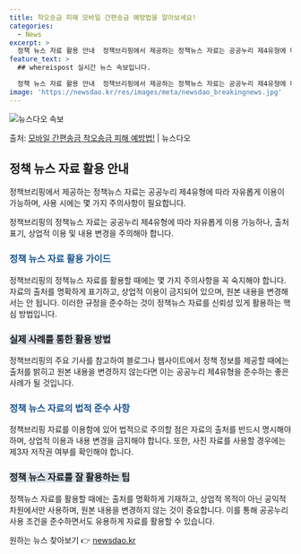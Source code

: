 ```yaml
---
title: 착오송금 피해 모바일 간편송금 예방법을 알아보세요!
categories:
  - News
excerpt: >
  정책 뉴스 자료 활용 안내  정책브리핑에서 제공하는 정책뉴스 자료는 공공누리 제4유형에 따라 자유롭게 이용이…
feature_text: >
  ## whereispost 실시간 뉴스 속보입니다.

  정책 뉴스 자료 활용 안내  정책브리핑에서 제공하는 정책뉴스 자료는 공공누리 제4유형에 따라 자유롭게 이용이…
image: 'https://newsdao.kr/res/images/meta/newsdao_breakingnews.jpg'
---
```


![뉴스다오 속보](https://newsdao.kr/res/images/meta/newsdao_breakingnews.jpg)

<p>출처: <a href="https://newsdao.kr/4045" rel="dofollow">모바일 간편송금 착오송금 피해 예방법!</a> | 뉴스다오</p>

<h2 data-ke-size="size26">정책 뉴스 자료 활용 안내</h2>
정책브리핑에서 제공하는 정책뉴스 자료는 공공누리 제4유형에 따라 자유롭게 이용이 가능하며, 사용 시에는 몇 가지 주의사항이 필요합니다.

<p data-ke-size="size16">정책브리핑의 정책뉴스 자료는 공공누리 제4유형에 따라 자유롭게 이용 가능하나, 출처 표기, 상업적 이용 및 내용 변경을 주의해아 합니다.</p>

<h3><b><span style="color: #1a5490;">정책 뉴스 자료 활용 가이드</span></b></h3>
정책브리핑의 정책뉴스 자료를 활용할 때에는 몇 가지 주의사항을 꼭 숙지해야 합니다. 자료의 출처를 명확하게 표기하고, 상업적 이용이 금지되어 있으며, 원본 내용을 변경해서는 안 됩니다. 이러한 규정을 준수하는 것이 정책뉴스 자료를 신뢰성 있게 활용하는 핵심 방법입니다.

<h3><b><span style="background-color: #21538527;">실제 사례를 통한 활용 방법</span></b></h3>
정책브리핑의 주요 기사를 참고하여 블로그나 웹사이트에서 정책 정보를 제공할 때에는 출처를 밝히고 원본 내용을 변경하지 않는다면 이는 공공누리 제4유형을 준수하는 좋은 사례가 될 것입니다.

<h3><b><span style="color: #1a5490;">정책 뉴스 자료의 법적 준수 사항</span></b></h3>
정책브리핑 자료를 이용함에 있어 법적으로 주의할 점은 자료의 출처를 반드시 명시해야 하며, 상업적 이용과 내용 변경을 금지해야 합니다. 또한, 사진 자료를 사용할 경우에는 제3자 저작권 여부를 확인해야 합니다.

<h3><b><span style="background-color: #21538527;">정책 뉴스 자료를 잘 활용하는 팁</span></b></h3>
정책뉴스 자료를 활용할 때에는 출처를 명확하게 기재하고, 상업적 목적이 아닌 공익적 차원에서만 사용하며, 원본 내용을 변경하지 않는 것이 중요합니다. 이를 통해 공공누리 사용 조건을 준수하면서도 유용하게 자료를 활용할 수 있습니다. 

원하는 뉴스 찾아보기 👉 <a href="https://newsdao.kr" rel="dofollow">newsdao.kr</a>


